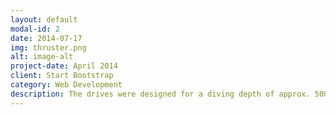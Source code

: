 ```yaml
---
layout: default
modal-id: 2
date: 2014-07-17
img: thruster.png
alt: image-alt
project-date: April 2014
client: Start Bootstrap
category: Web Development
description: The drives were designed for a diving depth of approx. 500 metres. They generate a thrust of 210N at 2.4kW input power (48V system), with an efficiency of over 89%. They are controlled via a Raspberry Pi with VESC. 
---
```

